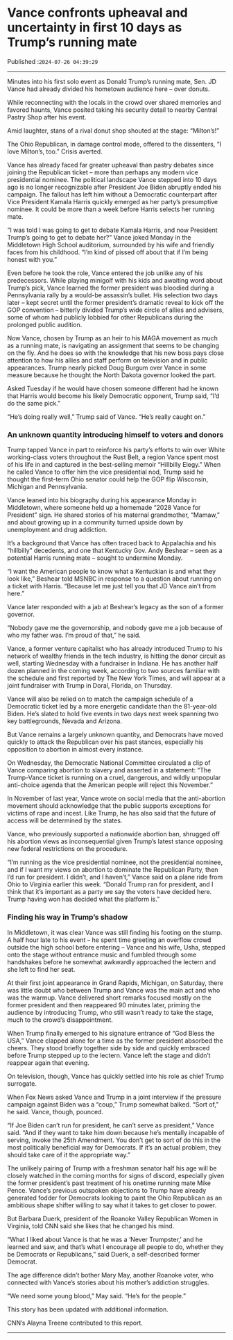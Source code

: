 # Vance confronts upheaval and uncertainty in first 10 days as Trump’s running mate

Published :`2024-07-26 04:39:29`

---

Minutes into his first solo event as Donald Trump’s running mate, Sen. JD Vance had already divided his hometown audience here – over donuts.

While reconnecting with the locals in the crowd over shared memories and favored haunts, Vance posited taking his security detail to nearby Central Pastry Shop after his event.

Amid laughter, stans of a rival donut shop shouted at the stage: “Milton’s!”

The Ohio Republican, in damage control mode, offered to the dissenters, “I love Milton’s, too.” Crisis averted.

Vance has already faced far greater upheaval than pastry debates since joining the Republican ticket – more than perhaps any modern vice presidential nominee. The political landscape Vance stepped into 10 days ago is no longer recognizable after President Joe Biden abruptly ended his campaign. The fallout has left him without a Democratic counterpart after Vice President Kamala Harris quickly emerged as her party’s presumptive nominee. It could be more than a week before Harris selects her running mate.

“I was told I was going to get to debate Kamala Harris, and now President Trump’s going to get to debate her?” Vance joked Monday in the Middletown High School auditorium, surrounded by his wife and friendly faces from his childhood. “I’m kind of pissed off about that if I’m being honest with you.”

Even before he took the role, Vance entered the job unlike any of his predecessors. While playing minigolf with his kids and awaiting word about Trump’s pick, Vance learned the former president was bloodied during a Pennsylvania rally by a would-be assassin’s bullet. His selection two days later – kept secret until the former president’s dramatic reveal to kick off the GOP convention – bitterly divided Trump’s wide circle of allies and advisers, some of whom had publicly lobbied for other Republicans during the prolonged public audition.

Now Vance, chosen by Trump as an heir to his MAGA movement as much as a running mate, is navigating an assignment that seems to be changing on the fly. And he does so with the knowledge that his new boss pays close attention to how his allies and staff perform on television and in public appearances. Trump nearly picked Doug Burgum over Vance in some measure because he thought the North Dakota governor looked the part.

Asked Tuesday if he would have chosen someone different had he known that Harris would become his likely Democratic opponent, Trump said, “I’d do the same pick.”

“He’s doing really well,” Trump said of Vance. “He’s really caught on.”

### An unknown quantity introducing himself to voters and donors

Trump tapped Vance in part to reinforce his party’s efforts to win over White working-class voters throughout the Rust Belt, a region Vance spent most of his life in and captured in the best-selling memoir “Hillbilly Elegy.” When he called Vance to offer him the vice presidential nod, Trump said he thought the first-term Ohio senator could help the GOP flip Wisconsin, Michigan and Pennsylvania.

Vance leaned into his biography during his appearance Monday in Middletown, where someone held up a homemade “2028 Vance for President” sign. He shared stories of his maternal grandmother, “Mamaw,” and about growing up in a community turned upside down by unemployment and drug addiction.

It’s a background that Vance has often traced back to Appalachia and his “hillbilly” decedents, and one that Kentucky Gov. Andy Beshear – seen as a potential Harris running mate – sought to undermine Monday.

“I want the American people to know what a Kentuckian is and what they look like,” Beshear told MSNBC in response to a question about running on a ticket with Harris. “Because let me just tell you that JD Vance ain’t from here.”

Vance later responded with a jab at Beshear’s legacy as the son of a former governor.

“Nobody gave me the governorship, and nobody gave me a job because of who my father was. I’m proud of that,” he said.

Vance, a former venture capitalist who has already introduced Trump to his network of wealthy friends in the tech industry, is hitting the donor circuit as well, starting Wednesday with a fundraiser in Indiana. He has another half dozen planned in the coming week, according to two sources familiar with the schedule and first reported by The New York Times, and will appear at a joint fundraiser with Trump in Doral, Florida, on Thursday.

Vance will also be relied on to match the campaign schedule of a Democratic ticket led by a more energetic candidate than the 81-year-old Biden. He’s slated to hold five events in two days next week spanning two key battlegrounds, Nevada and Arizona.

But Vance remains a largely unknown quantity, and Democrats have moved quickly to attack the Republican over his past stances, especially his opposition to abortion in almost every instance.

On Wednesday, the Democratic National Committee circulated a clip of Vance comparing abortion to slavery and asserted in a statement: “The Trump-Vance ticket is running on a cruel, dangerous, and wildly unpopular anti-choice agenda that the American people will reject this November.”

In November of last year, Vance wrote on social media that the anti-abortion movement should acknowledge that the public supports exceptions for victims of rape and incest. Like Trump, he has also said that the future of access will be determined by the states.

Vance, who previously supported a nationwide abortion ban, shrugged off his abortion views as inconsequential given Trump’s latest stance opposing new federal restrictions on the procedure.

“I’m running as the vice presidential nominee, not the presidential nominee, and if I want my views on abortion to dominate the Republican Party, then I’d run for president. I didn’t, and I haven’t,” Vance said on a plane ride from Ohio to Virginia earlier this week. “Donald Trump ran for president, and I think that it’s important as a party we say the voters have decided here. Trump having won has decided what the platform is.”

### Finding his way in Trump’s shadow

In Middletown, it was clear Vance was still finding his footing on the stump. A half hour late to his event – he spent time greeting an overflow crowd outside the high school before entering – Vance and his wife, Usha, stepped onto the stage without entrance music and fumbled through some handshakes before he somewhat awkwardly approached the lectern and she left to find her seat.

At their first joint appearance in Grand Rapids, Michigan, on Saturday, there was little doubt who between Trump and Vance was the main act and who was the warmup. Vance delivered short remarks focused mostly on the former president and then reappeared 90 minutes later, priming the audience by introducing Trump, who still wasn’t ready to take the stage, much to the crowd’s disappointment.

When Trump finally emerged to his signature entrance of “God Bless the USA,” Vance clapped alone for a time as the former president absorbed the cheers. They stood briefly together side by side and quickly embraced before Trump stepped up to the lectern. Vance left the stage and didn’t reappear again that evening.

On television, though, Vance has quickly settled into his role as chief Trump surrogate.

When Fox News asked Vance and Trump in a joint interview if the pressure campaign against Biden was a “coup,” Trump somewhat balked. “Sort of,” he said. Vance, though, pounced.

“If Joe Biden can’t run for president, he can’t serve as president,” Vance said. “And if they want to take him down because he’s mentally incapable of serving, invoke the 25th Amendment. You don’t get to sort of do this in the most politically beneficial way for Democrats. If it’s an actual problem, they should take care of it the appropriate way.”

The unlikely pairing of Trump with a freshman senator half his age will be closely watched in the coming months for signs of discord, especially given the former president’s past treatment of his onetime running mate Mike Pence. Vance’s previous outspoken objections to Trump have already generated fodder for Democrats looking to paint the Ohio Republican as an ambitious shape shifter willing to say what it takes to get closer to power.

But Barbara Duerk, president of the Roanoke Valley Republican Women in Virginia, told CNN said she likes that he changed his mind.

“What I liked about Vance is that he was a ‘Never Trumpster,’ and he learned and saw, and that’s what I encourage all people to do, whether they be Democrats or Republicans,” said Duerk, a self-described former Democrat.

The age difference didn’t bother Mary May, another Roanoke voter, who connected with Vance’s stories about his mother’s addiction struggles.

“We need some young blood,” May said. “He’s for the people.”

This story has been updated with additional information.

CNN’s Alayna Treene contributed to this report.

---

